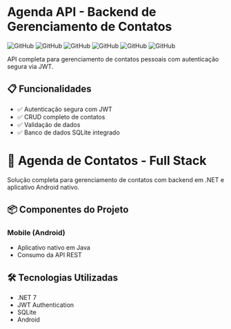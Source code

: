 # Agenda API - Backend de Gerenciamento de Contatos

![GitHub](https://img.shields.io/badge/.NET-7.0-blue)
![GitHub](https://img.shields.io/badge/JWT-Authentication-yellow)
![GitHub](https://img.shields.io/badge/SQLite-Database-green)
![GitHub](https://img.shields.io/badge/Backend-.NET%207-blue)
![GitHub](https://img.shields.io/badge/Mobile-Android%20(Kotlin)-green)
![GitHub](https://img.shields.io/badge/Auth-JWT-yellow)

API completa para gerenciamento de contatos pessoais com autenticação segura via JWT.

## 📋 Funcionalidades

- ✅ Autenticação segura com JWT
- ✅ CRUD completo de contatos
- ✅ Validação de dados
- ✅ Banco de dados SQLite integrado


# 📱 Agenda de Contatos - Full Stack

Solução completa para gerenciamento de contatos com backend em .NET e aplicativo Android nativo.

## 📦 Componentes do Projeto

### Mobile (Android)
- Aplicativo nativo em Java
- Consumo da API REST

## 🛠️ Tecnologias Utilizadas

- .NET 7
- JWT Authentication
- SQLite
- Android
